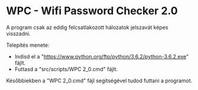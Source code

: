 # WPC - Wifi Password Checker 2.0

A program csak az eddig felcsatlakozott hálozatok jelszavát képes visszadni. 

Telepítés menete: 
 - Indísd el a "https://www.python.org/ftp/python/3.6.2/python-3.6.2.exe" fájlt. 
 - Futtasd a "src/scripts/WPC 2_0.cmd" fájlt. 
 
Későbbiekben a "WPC 2_0.cmd" fájl segítségével tudod futtani a programot. 
